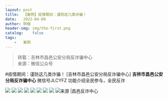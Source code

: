 ```yaml
---
layout:	post
title:	【案例】疫情期间：谨防这几类诈骗！
date:	2022-04-09
author:	转载
header-img:	img/the-first.png
catalog:	false
tags:
	-	案例
---
```


<blockquote><p>转载：吉林市昌邑公安分局反诈骗中心<br>
来源：微信公众号</p></blockquote>

#疫情期间：谨防这几类诈骗！
[吉林市昌邑公安分局反诈骗中心]
**吉林市昌邑公安分局反诈骗中心**
微信号JLCYFZ
功能介绍全民参与，全民反诈

![]({{site.baseurl}}/postimg/7f48KExj8S53ibUWhYkGsX6fwH9J0dEEqhe6sic6Mb1HicpiakNzyQibPxrAGgbGVqyXTsLAibTaAxqjUSCjETRS168Q.jpeg)
![]({{site.baseurl}}/postimg/7f48KExj8S53ibUWhYkGsX6fwH9J0dEEqzgDh4ZZrHf7nevjBT2O7dn8Kto0LeJQLnib2kkH8fvX3DrXXz6EaMPw.jpeg)
![]({{site.baseurl}}/postimg/7f48KExj8S53ibUWhYkGsX6fwH9J0dEEqgyA2RxTS5hISrT8dJKgoHDkh7PdI0lZELDibz8cHCWBicOqlWC9fS03w.jpeg)
![]({{site.baseurl}}/postimg/7f48KExj8S53ibUWhYkGsX6fwH9J0dEEqXOicIuG9hU2F2pvUGrFA1ABSWbic4ibZwqAjZgF45RPM8EsygRXUtKJSA.jpeg)
![]({{site.baseurl}}/postimg/7f48KExj8S53ibUWhYkGsX6fwH9J0dEEqyhciasFryiaq4PMVosibWicGsr8ZJK388W3myPBbCBb3wFFUJ9xKkLBv4g.jpeg)
![]({{site.baseurl}}/postimg/7f48KExj8S53ibUWhYkGsX6fwH9J0dEEqfrWCjcVElUF4bphBkcd7t28ibibLiaUJ7WdjZkt4W0MibcTZGVMODptSsw.jpeg)
![]({{site.baseurl}}/postimg/7f48KExj8S53ibUWhYkGsX6fwH9J0dEEqV9ibc7WyowdqtoPPxticJBx843rvDWzS1w5zjic4CAUjrdq65dNH50oibg.jpeg)
![]({{site.baseurl}}/postimg/7f48KExj8S53ibUWhYkGsX6fwH9J0dEEq305T0A7ISHMiaOEkTk7wPnr2v5mqRQo0VicRHvic5Ho3vcUV7l7lz5M8Q.jpeg)
![]({{site.baseurl}}/postimg/7f48KExj8S5dd8lSMjmgI3H2OOrDc1saGA0OyyekiceaiaAIH7ZWIHr9OG0phVKpa0tOkSsUrqO8MrCw2T6Yibdnw.jpeg)来源
|昌邑反诈中心
